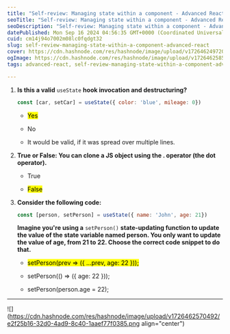 ```yaml
---
title: "Self-review: Managing state within a component - Advanced React"
seoTitle: "Self-review: Managing state within a component - Advanced React"
seoDescription: "Self-review: Managing state within a component - Advanced React"
datePublished: Mon Sep 16 2024 04:56:35 GMT+0000 (Coordinated Universal Time)
cuid: cm14j94o7002m08lc0fqdgt32
slug: self-review-managing-state-within-a-component-advanced-react
cover: https://cdn.hashnode.com/res/hashnode/image/upload/v1726462497206/8ae172a4-d09e-4a78-8eb5-2c4ef47c2dc5.jpeg
ogImage: https://cdn.hashnode.com/res/hashnode/image/upload/v1726462585276/bc5b30d8-3536-43ad-931f-16f55fdf3831.jpeg
tags: advanced-react, self-review-managing-state-within-a-component-advanced-react

---
```


1. **Is this a valid** `useState` **hook invocation and destructuring?**
    
    ```javascript
    const [car, setCar] = useState({ color: 'blue', mileage: 0})
    ```
    
    * <mark>Yes</mark>
        
    * No
        
    * It would be valid, if it was spread over multiple lines.
        
2. **True or False: You can clone a JS object using the . operator (the dot operator).**
    
    * True
        
    * <mark>False</mark>
        
3. **Consider the following code:**
    
    ```javascript
    const [person, setPerson] = useState({ name: 'John', age: 21})
    ```
    
    **Imagine you're using a** `setPerson()` **state-updating function to update the value of the state variable named person. You only want to update the value of age, from 21 to 22. Choose the correct code snippet to do that.**
    
    * <mark>setPerson(prev =&gt; ({ ...prev, age: 22 }));</mark>
        
    * setPerson(() =&gt; ({ age: 22 }));
        
    * setPerson(person.age = 22);
        

---

![](https://cdn.hashnode.com/res/hashnode/image/upload/v1726462570492/e2f25b16-32d0-4ad9-8c40-1aaef77f0385.png align="center")
